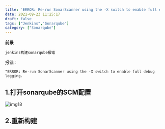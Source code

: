 ```yaml
---
title: 'ERROR: Re-run SonarScanner using the -X switch to enable full debug logging.'
date: 2021-09-23 11:25:17
draft: false
tags: ["Jenkins","Sonarqube"]
category: ["Sonarqube"]
---
```


**前景**

`jenkins构建sonarqube报错`

报错：

``"ERROR: Re-run SonarScanner using the -X switch to enable full debug logging.``

## 1.打开sonarqube的SCM配置

![img18](/img/img18.png)


## 2.重新构建
